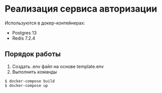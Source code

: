 # Реализация сервиса авторизации

Используются в докер-контейнерах:

- Postgres 13
- Redis 7.2.4

## Порядок работы

1. Cоздать .env файл на основе template.env
2. Выполнить команды

```console
$ docker-compose build
$ docker-compose up
```
